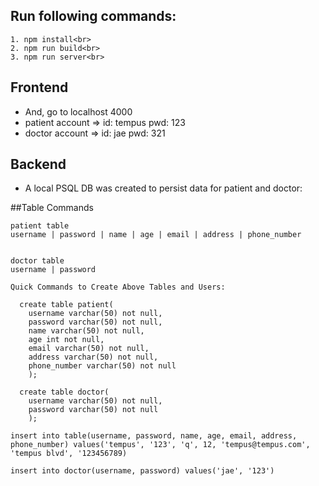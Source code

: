 ## Run following commands:

```
1. npm install<br>
2. npm run build<br>
3. npm run server<br>

```
## Frontend
* And, go to localhost 4000
* patient account => id: tempus pwd: 123
* doctor account => id: jae pwd: 321

## Backend

* A local PSQL DB was created to persist data for patient and doctor:

##Table Commands

```
patient table
username | password | name | age | email | address | phone_number


doctor table
username | password

Quick Commands to Create Above Tables and Users:

  create table patient(
    username varchar(50) not null,
    password varchar(50) not null,
    name varchar(50) not null,
    age int not null,
    email varchar(50) not null,
    address varchar(50) not null,
    phone_number varchar(50) not null
    );

  create table doctor(
    username varchar(50) not null,
    password varchar(50) not null
    );

insert into table(username, password, name, age, email, address, phone_number) values('tempus', '123', 'q', 12, 'tempus@tempus.com', 'tempus blvd', '123456789)

insert into doctor(username, password) values('jae', '123')

